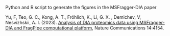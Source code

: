 Python and R script to generate the figures in the MSFragger-DIA paper

Yu, F, Teo, G. C., Kong, A. T., Fröhlich, K., Li, G. X. , Demichev, V, Nesvizhskii, A..I. (2023). [Analysis of DIA proteomics data using MSFragger-DIA and FragPipe computational platform](https://doi.org/10.1038/s41467-023-39869-5), Nature Communications 14:4154.
